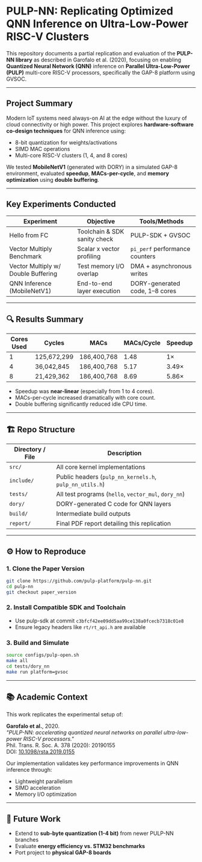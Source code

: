 
# PULP-NN: Replicating Optimized QNN Inference on Ultra-Low-Power RISC-V Clusters

This repository documents a partial replication and evaluation of the **PULP-NN library** as described in Garofalo et al. (2020), focusing on enabling **Quantized Neural Network (QNN)** inference on **Parallel Ultra-Low-Power (PULP)** multi-core RISC-V processors, specifically the GAP-8 platform using GVSOC.

---

## Project Summary

Modern IoT systems need always-on AI at the edge without the luxury of cloud connectivity or high power. This project explores **hardware-software co-design techniques** for QNN inference using:
- 8-bit quantization for weights/activations
- SIMD MAC operations
- Multi-core RISC-V clusters (1, 4, and 8 cores)

We tested **MobileNetV1** (generated with DORY) in a simulated GAP-8 environment, evaluated **speedup**, **MACs-per-cycle**, and **memory optimization** using **double buffering**.

---

##  Key Experiments Conducted

| Experiment | Objective | Tools/Methods |
|-----------|-----------|---------------|
|  Hello from FC | Toolchain & SDK sanity check | PULP-SDK + GVSOC |
|  Vector Multiply Benchmark | Scalar x vector profiling | `pi_perf` performance counters |
|  Vector Multiply w/ Double Buffering | Test memory I/O overlap | DMA + asynchronous writes |
|  QNN Inference (MobileNetV1) | End-to-end layer execution | DORY-generated code, 1–8 cores |

---

## 🔍 Results Summary

| Cores Used | Cycles | MACs | MACs/Cycle | Speedup |
|------------|--------|------|------------|---------|
| 1          | 125,672,299 | 186,400,768 | 1.48 | 1× |
| 4          | 36,042,845  | 186,400,768 | 5.17 | 3.49× |
| 8          | 21,429,362  | 186,400,768 | 8.69 | 5.86× |

- Speedup was **near-linear** (especially from 1 to 4 cores).
- MACs-per-cycle increased dramatically with core count.
- Double buffering significantly reduced idle CPU time.

---

## 🏗 Repo Structure

| Directory / File | Description |
|------------------|-------------|
| `src/`           | All core kernel implementations |
| `include/`       | Public headers (`pulp_nn_kernels.h`, `pulp_nn_utils.h`) |
| `tests/`         | All test programs (`hello`, `vector_mul`, `dory_nn`) |
| `dory/`          | DORY-generated C code for QNN layers |
| `build/`         | Intermediate build outputs |
| `report/`        | Final PDF report detailing this replication |

---

## ⚙️ How to Reproduce

### 1. Clone the Paper Version
```bash
git clone https://github.com/pulp-platform/pulp-nn.git
cd pulp-nn
git checkout paper_version
```

### 2. Install Compatible SDK and Toolchain
- Use pulp-sdk at commit `c3bfcf42ee09dd5aa99ce138a0fcecb7318c01e8`
- Ensure legacy headers like `rt/rt_api.h` are available

### 3. Build and Simulate
```bash
source configs/pulp-open.sh
make all
cd tests/dory_nn
make run platform=gvsoc
```

---

## 📚 Academic Context

This work replicates the experimental setup of:

**Garofalo et al.**, 2020.  
_"PULP-NN: accelerating quantized neural networks on parallel ultra-low-power RISC-V processors."_  
Phil. Trans. R. Soc. A. 378 (2020): 20190155  
DOI: [10.1098/rsta.2019.0155](http://doi.org/10.1098/rsta.2019.0155)

Our implementation validates key performance improvements in QNN inference through:
- Lightweight parallelism
- SIMD acceleration
- Memory I/O optimization


---

## 📎 Future Work

- Extend to **sub-byte quantization (1-4 bit)** from newer PULP-NN branches
- Evaluate **energy efficiency vs. STM32 benchmarks**
- Port project to **physical GAP-8 boards**
